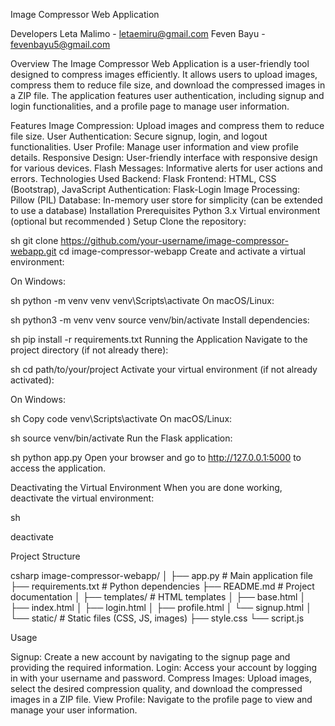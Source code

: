 Image Compressor Web Application

Developers
Leta Malimo - letaemiru@gmail.com
Feven Bayu - fevenbayu5@gmail.com

Overview
The Image Compressor Web Application is a user-friendly tool designed to compress images efficiently. It allows users to upload images, compress them to reduce file size, and download the compressed images in a ZIP file. The application features user authentication, including signup and login functionalities, and a profile page to manage user information.

Features
Image Compression: Upload images and compress them to reduce file size.
User Authentication: Secure signup, login, and logout functionalities.
User Profile: Manage user information and view profile details.
Responsive Design: User-friendly interface with responsive design for various devices.
Flash Messages: Informative alerts for user actions and errors.
Technologies Used
Backend: Flask
Frontend: HTML, CSS (Bootstrap), JavaScript
Authentication: Flask-Login
Image Processing: Pillow (PIL)
Database: In-memory user store for simplicity (can be extended to use a database)
Installation
Prerequisites
Python 3.x
Virtual environment (optional but recommended
)
Setup
Clone the repository:

sh
git clone https://github.com/your-username/image-compressor-webapp.git
cd image-compressor-webapp
Create and activate a virtual environment:

On Windows:

sh
python -m venv venv
venv\Scripts\activate
On macOS/Linux:

sh
python3 -m venv venv
source venv/bin/activate
Install dependencies:

sh
pip install -r requirements.txt
Running the Application
Navigate to the project directory (if not already there):

sh
cd path/to/your/project
Activate your virtual environment (if not already activated):

On Windows:

sh
Copy code
venv\Scripts\activate
On macOS/Linux:

sh
source venv/bin/activate
Run the Flask application:

sh
python app.py
Open your browser and go to http://127.0.0.1:5000 to access the application.

Deactivating the Virtual Environment
When you are done working, deactivate the virtual environment:

sh

deactivate

Project Structure

csharp
image-compressor-webapp/
│
├── app.py                  # Main application file
├── requirements.txt        # Python dependencies
├── README.md               # Project documentation
│
├── templates/              # HTML templates
│   ├── base.html
│   ├── index.html
│   ├── login.html
│   ├── profile.html
│   └── signup.html
│
└── static/                 # Static files (CSS, JS, images)
    ├── style.css
    └── script.js

Usage

Signup: Create a new account by navigating to the signup page and providing the required information.
Login: Access your account by logging in with your username and password.
Compress Images: Upload images, select the desired compression quality, and download the compressed images in a ZIP file.
View Profile: Navigate to the profile page to view and manage your user information.
